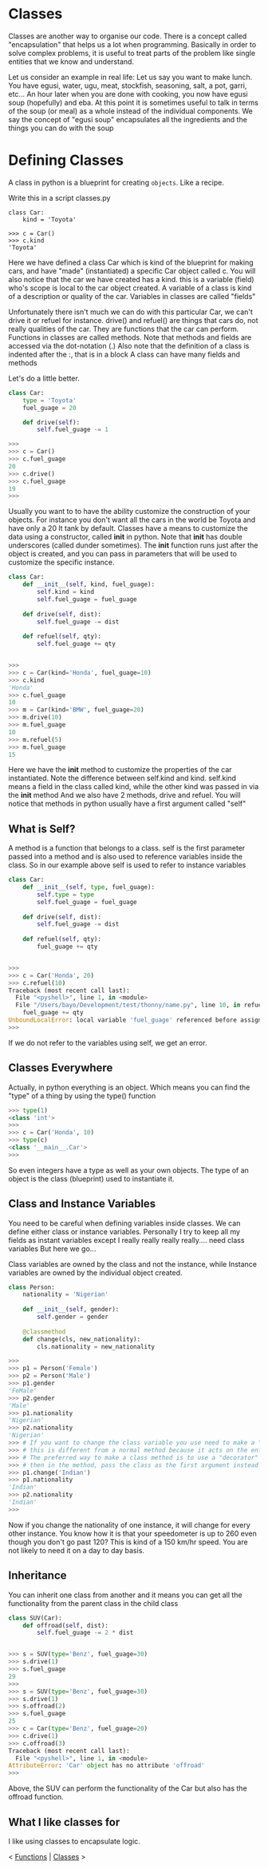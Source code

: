 Classes
=======

Classes are another way to organise our code.
There is a concept called "encapsulation" that helps us a lot when programming.
Basically in order to solve complex problems, it is useful to treat parts of the problem like single entities that we know and understand.

Let us consider an example in real life:
Let us say you want to make lunch. You have egusi, water, ugu, meat, stockfish, seasoning, salt, a pot, garri, etc...
An hour later when you are done with cooking, you now have egusi soup (hopefully) and eba. At this point it is sometimes useful to talk in terms of the soup (or meal) as a whole instead of the individual components.
We say the concept of "egusi soup" encapsulates all the ingredients and the things you can do with the soup

# Defining Classes

A class in python is a blueprint for creating `objects`. Like a recipe.

Write this in a script classes.py
```
class Car:
    kind = 'Toyota'

>>> c = Car()
>>> c.kind
'Toyota'
```

Here we have defined a class Car which is kind of the blueprint for making cars, and have "made" (instantiated) a specific Car object called c.
You will also notice that the car we have created has a kind. this is a variable (field) who's scope is local to the car object created.
A variable of a class is kind of a description or quality of the car. 
Variables in classes are called "fields"

Unfortunately there isn't much we can do with this particular Car, we can't drive it or refuel for instance.
drive() and refuel() are things that cars do, not really qualities of the car. They are functions that the car can perform.
Functions in classes are called methods.
Note that methods and fields are accessed via the dot-notation (.)
Also note that the definition of a class is indented after the :, that is in a block
A class can have many fields and methods

Let's do a little better.

```python
class Car:
	type = 'Toyota'
	fuel_guage = 20

	def drive(self):
	    self.fuel_guage -= 1

>>> 
>>> c = Car()
>>> c.fuel_guage
20
>>> c.drive()
>>> c.fuel_guage
19
>>> 
```

Usually you want to to have the ability customize the construction of your objects.
For instance you don't want all the cars in the world be Toyota and have only a 20 lt tank by default.
Classes have a means to customize the data using a constructor, called __init__ in python.
Note that __init__ has double underscores (called dunder sometimes).
The __init__ function runs just after the object is created, and you can pass in parameters that will be used
to customize the specific instance.

```python
class Car:
    def __init__(self, kind, fuel_guage):
        self.kind = kind
        self.fuel_guage = fuel_guage
    
    def drive(self, dist):
	    self.fuel_guage -= dist
	
    def refuel(self, qty):
        self.fuel_guage += qty


>>> 
>>> c = Car(kind='Honda', fuel_guage=10)
>>> c.kind
'Honda'
>>> c.fuel_guage
10
>>> m = Car(kind='BMW', fuel_guage=20)
>>> m.drive(10)
>>> m.fuel_guage
10
>>> m.refuel(5)
>>> m.fuel_guage
15
```

Here we have the __init__ method to customize the properties of the car instantiated. Note the difference between self.kind and kind.
self.kind means a field in the class called kind, while the other kind was passed in via the __init__ method
And we also have 2 methods, drive and refuel.
You will notice that methods in python usually have a first argument called "self"

What is Self?
-------------

A method is a function that belongs to a class.
self is the first parameter passed into a method and is also used to reference variables inside the class.
So in our example above self is used to refer to instance variables

```python
class Car:
    def __init__(self, type, fuel_guage):
        self.type = type
        self.fuel_guage = fuel_guage
    
    def drive(self, dist):
        self.fuel_guage -= dist
    
    def refuel(self, qty):
        fuel_guage += qty


>>> 
>>> c = Car('Honda', 20)
>>> c.refuel(10)
Traceback (most recent call last):
  File "<pyshell>", line 1, in <module>
  File "/Users/bayo/Development/test/thonny/name.py", line 10, in refuel
    fuel_guage += qty
UnboundLocalError: local variable 'fuel_guage' referenced before assignment
>>> 
```

If we do not refer to the variables using self, we get an error.


Classes Everywhere
------------------

Actually, in python everything is an object. Which means you can find the "type" of a thing by using the type() function

```python
>>> type(1)
<class 'int'>
>>>
>>> c = Car('Honda', 10)
>>> type(c)
<class '__main__.Car'>
>>> 
```

So even integers have a type as well as your own objects.
The type of an object is the class (blueprint) used to instantiate it.


Class and Instance Variables
----------------------------

You need to be careful when defining variables inside classes. We can define either class or instance variables.
Personally I try to keep all my fields as instant variables except I really really really really.... need class variables
But here we go...

Class variables are owned by the class and not the instance, while
Instance variables are owned by the individual object created.

```python
class Person:
    nationality = 'Nigerian'
    
    def __init__(self, gender):
        self.gender = gender
    
    @classmethod
    def change(cls, new_nationality):
        cls.nationality = new_nationality

>>>
>>> p1 = Person('Female')
>>> p2 = Person('Male')
>>> p1.gender
'FeMale'
>>> p2.gender
'Male'
>>> p1.nationality
'Nigerian'
>>> p2.nationality
'Nigerian'
>>> # If you want to change the class variable you use need to make a "class method"
>>> # this is different from a normal method because it acts on the entire class instead of an instance of the class
>>> # The preferred way to make a class method is to use a "decorator" @classmethod.
>>> # then in the method, pass the class as the first argument instead of self. The convention is to use cls.
>>> p1.change('Indian')
>>> p1.nationality
'Indian'
>>> p2.nationality
'Indian'
>>> 
```

Now if you change the nationality of one instance, it will change for every other instance.
You know how it is that your speedometer is up to 260 even though you don't go past 120?
This is kind of a 150 km/hr speed. You are not likely to need it on a day to day basis.


Inheritance
-----------

You can inherit one class from another and it means you can get all the functionality from the parent class in the child class

```python
class SUV(Car):
    def offroad(self, dist):
        self.fuel_guage -= 2 * dist


>>> s = SUV(type='Benz', fuel_guage=30)
>>> s.drive(1)
>>> s.fuel_guage
29
>>> 
>>> s = SUV(type='Benz', fuel_guage=30)
>>> s.drive(1)
>>> s.offroad(2)
>>> s.fuel_guage
25
>>> c = Car(type='Benz', fuel_guage=20)
>>> c.drive(1)
>>> c.offroad(3)
Traceback (most recent call last):
  File "<pyshell>", line 1, in <module>
AttributeError: 'Car' object has no attribute 'offroad'
>>> 
```

Above, the SUV can perform the functionality of the Car but also has the offroad function.


What I like classes for
-----------------------

I like using classes to encapsulate logic.


< [Functions](/day5) | [Classes](/day6) >